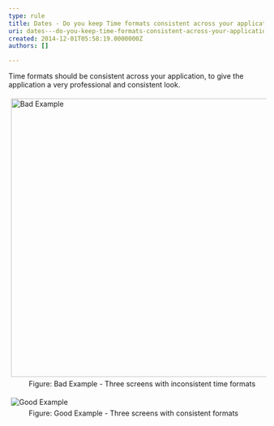 ```yaml
---
type: rule
title: Dates - Do you keep Time formats consistent across your application?
uri: dates---do-you-keep-time-formats-consistent-across-your-application
created: 2014-12-01T05:58:19.0000000Z
authors: []

---
```




<span class='intro'> <p>Time formats should be consistent across your application, to give the 
                    application a very professional and consistent look.</p> </span>

<dl class="badImage"><dt> 
      <img src="http&#58;//www.ssw.com.au/ssw/Standards/Rules/Images/BadExampleTP.gif" alt="Bad Example" style="margin&#58;5px;width&#58;550px;" />
   </dt><dd> Figure&#58; Bad Example - Three screens with inconsistent time formats</dd></dl><dl class="goodImage"><dt> 
      <img src="http&#58;//www.ssw.com.au/ssw/Standards/Rules/Images/GoodExampleTP.gif" alt="Good Example" style="margin&#58;5px;" />
   </dt><dd> Figure&#58; Good Example - Three screens with consistent formats</dd></dl>


